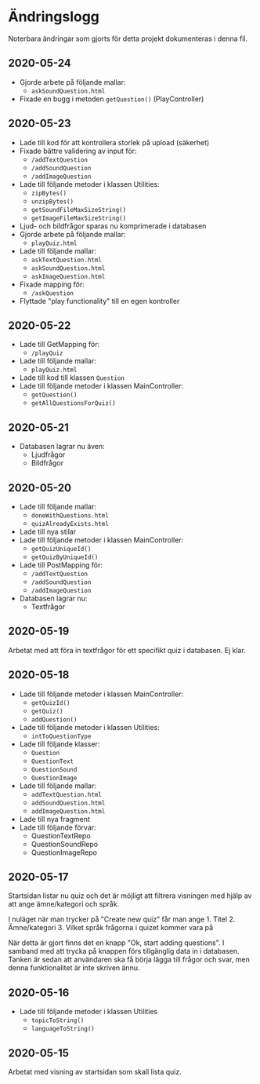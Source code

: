 # Ändringslogg #

Noterbara ändringar som gjorts för detta projekt dokumenteras i denna fil.

## 2020-05-24 ##
- Gjorde arbete på följande mallar:
  - `askSoundQuestion.html`
- Fixade en bugg i metoden `getQuestion()` (PlayController)

## 2020-05-23 ##
- Lade till kod för att kontrollera storlek på upload (säkerhet)
- Fixade bättre validering av input för:
  - `/addTextQuestion`
  - `/addSoundQuestion`
  - `/addImageQuestion`
- Lade till följande metoder i klassen Utilities:
  - `zipBytes()`
  - `unzipBytes()`
  - `getSoundFileMaxSizeString()`
  - `getImageFileMaxSizeString()`
- Ljud- och bildfrågor sparas nu komprimerade i databasen
- Gjorde arbete på följande mallar:
  - `playQuiz.html`
- Lade till följande mallar:
  - `askTextQuestion.html`
  - `askSoundQuestion.html`
  - `askImageQuestion.html`
- Fixade mapping för:
  - `/askQuestion`
- Flyttade "play functionality" till en egen kontroller

## 2020-05-22 ##
- Lade till GetMapping för:
  - `/playQuiz`
- Lade till följande mallar:
  - `playQuiz.html`
- Lade till kod till klassen `Question`
- Lade till följande metoder i klassen MainController:
  - `getQuestion()`
  - `getAllQuestionsForQuiz()`

## 2020-05-21 ##
- Databasen lagrar nu även:
  - Ljudfrågor
  - Bildfrågor

## 2020-05-20 ##
- Lade till följande mallar:
  - `doneWithQuestions.html`
  - `quizAlreadyExists.html`
- Lade till nya stilar
- Lade till följande metoder i klassen MainController:
  - `getQuizUniqueId()`
  - `getQuizByUniqueId()`
- Lade till PostMapping för:
  - `/addTextQuestion`
  - `/addSoundQuestion`
  - `/addImageQuestion`
- Databasen lagrar nu:
  - Textfrågor

## 2020-05-19 ##
Arbetat med att föra in textfrågor för ett specifikt quiz i databasen.
Ej klar.

## 2020-05-18 ##
- Lade till följande metoder i klassen MainController:
  - `getQuizId()`
  - `getQuiz()`
  - `addQuestion()`
- Lade till följande metoder i klassen Utilities:
  - `intToQuestionType`
- Lade till följande klasser:
  - `Question`
  - `QuestionText`
  - `QuestionSound`
  - `QuestionImage`
- Lade till följande mallar:
  - `addTextQuestion.html`
  - `addSoundQuestion.html`
  - `addImageQuestion.html`
- Lade till nya fragment
- Lade till följande förvar:
  - QuestionTextRepo
  - QuestionSoundRepo
  - QuestionImageRepo

## 2020-05-17 ##
Startsidan listar nu quiz och det är möjligt att filtrera visningen med hjälp
av att ange ämne/kategori och språk.

I nuläget när man trycker på "Create new quiz" får man ange
    1. Titel
    2. Ämne/kategori
    3. Vilket språk frågorna i quizet kommer vara på

När detta är gjort finns det en knapp "Ok, start adding questions".
I samband med att trycka på knappen förs tillgänglig data in i databasen.
Tanken är sedan att användaren ska få börja lägga till frågor och svar,
men denna funktionalitet är inte skriven ännu.

## 2020-05-16 ##
- Lade till följande metoder i klassen Utilities
  - `topicToString()`
  - `languageToString()`

## 2020-05-15 ##
Arbetat med visning av startsidan som skall lista quiz.

